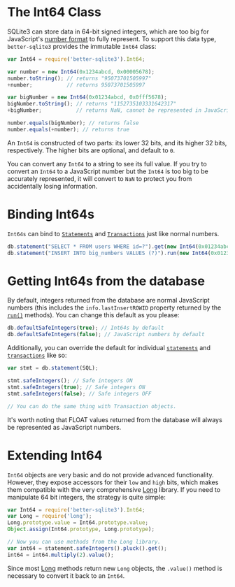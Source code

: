# The Int64 Class

SQLite3 can store data in 64-bit signed integers, which are too big for JavaScript's [number format](https://en.wikipedia.org/wiki/IEEE_floating_point) to fully represent. To support this data type, `better-sqlite3` provides the immutable `Int64` class:

```js
var Int64 = require('better-sqlite3').Int64;

var number = new Int64(0x1234abcd, 0x00005678);
number.toString(); // returns "95073701505997"
+number;           // returns 95073701505997

var bigNumber = new Int64(0x01234abcd, 0x0fff5678);
bigNumber.toString(); // returns "1152735103331642317"
+bigNumber;           // returns NaN, cannot be represented in JavaScript

number.equals(bigNumber); // returns false
number.equals(+number); // returns true
```

An `Int64` is constructed of two parts: its lower 32 bits, and its higher 32 bits, respectively. The higher bits are optional, and default to `0`.

You can convert any `Int64` to a string to see its full value. If you try to convert an `Int64` to a JavaScript number but the `Int64` is too big to be accurately represented, it will convert to `NaN` to protect you from accidentally losing information.

# Binding Int64s

`Int64s` can bind to [`Statements`](#class-statement) and [`Transactions`](#class-transaction) just like normal numbers.

```js
db.statement("SELECT * FROM users WHERE id=?").get(new Int64(0x01234abcd, 0x0fff5678));
db.statement("INSERT INTO big_numbers VALUES (?)").run(new Int64(0x01234abcd, 0x0fff5678));
```

# Getting Int64s from the database

By default, integers returned from the database are normal JavaScript numbers (this includes the `info.lastInsertROWID` property returned by the [`run()`](#runbindparameters---object) methods). You can change this default as you please:

```js
db.defaultSafeIntegers(true); // Int64s by default
db.defaultSafeIntegers(false); // JavaScript numbers by default
```

Additionally, you can override the default for individual [`statements`](#class-statement) and [`transactions`](#class-transaction) like so:

```js
var stmt = db.statement(SQL);

stmt.safeIntegers(); // Safe integers ON
stmt.safeIntegers(true); // Safe integers ON
stmt.safeIntegers(false); // Safe integers OFF

// You can do the same thing with Transaction objects.
```

It's worth noting that FLOAT values returned from the database will always be represented as JavaScript numbers.

# Extending Int64

`Int64` objects are very basic and do not provide advanced functionality. However, they expose accessors for their `low` and `high` bits, which makes them compatible with the very comprehensive [Long](https://github.com/dcodeIO/long.js) library. If you need to manipulate 64 bit integers, the strategy is quite simple:

```js
var Int64 = require('better-sqlite3').Int64;
var Long = require('long');
Long.prototype.value = Int64.prototype.value;
Object.assign(Int64.prototype, Long.prototype);

// Now you can use methods from the Long library.
var int64 = statement.safeIntegers().pluck().get();
int64 = int64.multiply(2).value();
```

Since most [Long](https://github.com/dcodeIO/long.js) methods return new `Long` objects, the `.value()` method is necessary to convert it back to an `Int64`.
